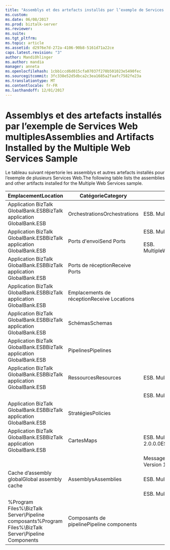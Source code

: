 ```yaml
---
title: "Assemblys et des artefacts installés par l’exemple de Services Web plusieurs | Documents Microsoft"
ms.custom: 
ms.date: 06/08/2017
ms.prod: biztalk-server
ms.reviewer: 
ms.suite: 
ms.tgt_pltfrm: 
ms.topic: article
ms.assetid: d2976e7d-272a-4106-90b8-5161d71a22ce
caps.latest.revision: "3"
author: MandiOhlinger
ms.author: mandia
manager: anneta
ms.openlocfilehash: 1cbb1ccd6d015cfa07037f270b501023e5490fec
ms.sourcegitcommit: 3fc338e52d5dbca2c3ea1685a2faafc7582fe23a
ms.translationtype: MT
ms.contentlocale: fr-FR
ms.lasthandoff: 12/01/2017
---
```

# <a name="assemblies-and-artifacts-installed-by-the-multiple-web-services-sample"></a><span data-ttu-id="efe25-102">Assemblys et des artefacts installés par l’exemple de Services Web multiples</span><span class="sxs-lookup"><span data-stu-id="efe25-102">Assemblies and Artifacts Installed by the Multiple Web Services Sample</span></span>
<span data-ttu-id="efe25-103">Le tableau suivant répertorie les assemblys et autres artefacts installés pour l’exemple de plusieurs Services Web.</span><span class="sxs-lookup"><span data-stu-id="efe25-103">The following table lists the assemblies and other artifacts installed for the Multiple Web Services sample.</span></span>  
  
|<span data-ttu-id="efe25-104">Emplacement</span><span class="sxs-lookup"><span data-stu-id="efe25-104">Location</span></span>|<span data-ttu-id="efe25-105">Catégorie</span><span class="sxs-lookup"><span data-stu-id="efe25-105">Category</span></span>|<span data-ttu-id="efe25-106">Nom et la version du composant</span><span class="sxs-lookup"><span data-stu-id="efe25-106">Name and version of the component</span></span>|  
|--------------|--------------|---------------------------------------|  
|<span data-ttu-id="efe25-107">Application BizTalk GlobalBank.ESB</span><span class="sxs-lookup"><span data-stu-id="efe25-107">BizTalk application GlobalBank.ESB</span></span>|<span data-ttu-id="efe25-108">Orchestrations</span><span class="sxs-lookup"><span data-stu-id="efe25-108">Orchestrations</span></span>|<span data-ttu-id="efe25-109">ESB. MultipleWebServices.Orchestrations.TwoWayRouting</span><span class="sxs-lookup"><span data-stu-id="efe25-109">ESB.MultipleWebServices.Orchestrations.TwoWayRouting</span></span>|  
|<span data-ttu-id="efe25-110">Application BizTalk GlobalBank.ESB</span><span class="sxs-lookup"><span data-stu-id="efe25-110">BizTalk application GlobalBank.ESB</span></span>|<span data-ttu-id="efe25-111">Ports d'envoi</span><span class="sxs-lookup"><span data-stu-id="efe25-111">Send Ports</span></span>|<span data-ttu-id="efe25-112">ESB. MultipleWebServices.Orchestrations_2.0.0.0_</span><span class="sxs-lookup"><span data-stu-id="efe25-112">ESB.MultipleWebServices.Orchestrations_2.0.0.0_</span></span><br /><br /> <span data-ttu-id="efe25-113">ESB. MultipleWebServices.Orchestrations.TwoWayRouting_RoutingPort_d98186f1038d4721</span><span class="sxs-lookup"><span data-stu-id="efe25-113">ESB.MultipleWebServices.Orchestrations.TwoWayRouting_RoutingPort_d98186f1038d4721</span></span>|  
|<span data-ttu-id="efe25-114">Application BizTalk GlobalBank.ESB</span><span class="sxs-lookup"><span data-stu-id="efe25-114">BizTalk application GlobalBank.ESB</span></span>|<span data-ttu-id="efe25-115">Ports de réception</span><span class="sxs-lookup"><span data-stu-id="efe25-115">Receive Ports</span></span>||  
|<span data-ttu-id="efe25-116">Application BizTalk GlobalBank.ESB</span><span class="sxs-lookup"><span data-stu-id="efe25-116">BizTalk application GlobalBank.ESB</span></span>|<span data-ttu-id="efe25-117">Emplacements de réception</span><span class="sxs-lookup"><span data-stu-id="efe25-117">Receive Locations</span></span>||  
|<span data-ttu-id="efe25-118">Application BizTalk GlobalBank.ESB</span><span class="sxs-lookup"><span data-stu-id="efe25-118">BizTalk application GlobalBank.ESB</span></span>|<span data-ttu-id="efe25-119">Schémas</span><span class="sxs-lookup"><span data-stu-id="efe25-119">Schemas</span></span>||  
|<span data-ttu-id="efe25-120">Application BizTalk GlobalBank.ESB</span><span class="sxs-lookup"><span data-stu-id="efe25-120">BizTalk application GlobalBank.ESB</span></span>|<span data-ttu-id="efe25-121">Pipelines</span><span class="sxs-lookup"><span data-stu-id="efe25-121">Pipelines</span></span>||  
|<span data-ttu-id="efe25-122">Application BizTalk GlobalBank.ESB</span><span class="sxs-lookup"><span data-stu-id="efe25-122">BizTalk application GlobalBank.ESB</span></span>|<span data-ttu-id="efe25-123">Ressources</span><span class="sxs-lookup"><span data-stu-id="efe25-123">Resources</span></span>|<span data-ttu-id="efe25-124">ESB. MultipleWebServices.Maps Version 2.0.0.0</span><span class="sxs-lookup"><span data-stu-id="efe25-124">ESB.MultipleWebServices.Maps Version 2.0.0.0</span></span>|  
|||<span data-ttu-id="efe25-125">ESB. MultipleWebServices.Orchestrations Version 2.0.0.0</span><span class="sxs-lookup"><span data-stu-id="efe25-125">ESB.MultipleWebServices.Orchestrations Version 2.0.0.0</span></span>|  
|<span data-ttu-id="efe25-126">Application BizTalk GlobalBank.ESB</span><span class="sxs-lookup"><span data-stu-id="efe25-126">BizTalk application GlobalBank.ESB</span></span>|<span data-ttu-id="efe25-127">Stratégies</span><span class="sxs-lookup"><span data-stu-id="efe25-127">Policies</span></span>||  
|<span data-ttu-id="efe25-128">Application BizTalk GlobalBank.ESB</span><span class="sxs-lookup"><span data-stu-id="efe25-128">BizTalk application GlobalBank.ESB</span></span>|<span data-ttu-id="efe25-129">Cartes</span><span class="sxs-lookup"><span data-stu-id="efe25-129">Maps</span></span>|<span data-ttu-id="efe25-130">ESB. MultipleWebServices.Maps.SubmitOrderResponseCN_To_SubmitOrderRequestCN Version 2.0.0.0</span><span class="sxs-lookup"><span data-stu-id="efe25-130">ESB.MultipleWebServices.Maps.SubmitOrderResponseCN_To_SubmitOrderRequestCN Version 2.0.0.0</span></span>|  
|||<span data-ttu-id="efe25-131">MessageEnrichment.Transforms.OrderDocAndGetOrderDetailsToInventoryOrder Version 1.0.0.0</span><span class="sxs-lookup"><span data-stu-id="efe25-131">MessageEnrichment.Transforms.OrderDocAndGetOrderDetailsToInventoryOrder Version 1.0.0.0</span></span>|  
|<span data-ttu-id="efe25-132">Cache d’assembly global</span><span class="sxs-lookup"><span data-stu-id="efe25-132">Global assembly cache</span></span>|<span data-ttu-id="efe25-133">Assemblys</span><span class="sxs-lookup"><span data-stu-id="efe25-133">Assemblies</span></span>|<span data-ttu-id="efe25-134">ESB. MultipleWebServices.Maps Version 2.0.0.0</span><span class="sxs-lookup"><span data-stu-id="efe25-134">ESB.MultipleWebServices.Maps Version 2.0.0.0</span></span>|  
|||<span data-ttu-id="efe25-135">ESB. MultipleWebServices.Orchestrations Version 2.0.0.0</span><span class="sxs-lookup"><span data-stu-id="efe25-135">ESB.MultipleWebServices.Orchestrations Version 2.0.0.0</span></span>|  
|<span data-ttu-id="efe25-136">%Program Files%\\BizTalk Server\Pipeline composants</span><span class="sxs-lookup"><span data-stu-id="efe25-136">%Program Files%\\BizTalk Server\Pipeline Components</span></span>|<span data-ttu-id="efe25-137">Composants de pipeline</span><span class="sxs-lookup"><span data-stu-id="efe25-137">Pipeline components</span></span>||